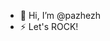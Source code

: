 - 👋 Hi, I’m @pazhezh
- ⚡ Let's ROCK!

<!---
pazhezh/pazhezh is a ✨ special ✨ repository because its `README.md` (this file) appears on your GitHub profile.
You can click the Preview link to take a look at your changes.
--->

